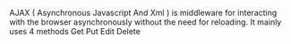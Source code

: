 AJAX ( Asynchronous Javascript And Xml )
is middleware for interacting with the browser asynchronously without the need for reloading.
It mainly uses 4 methods
Get
Put
Edit
Delete